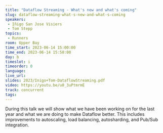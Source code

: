 ```yaml
---
title: "Dataflow Streaming - What's new and what's coming"
slug: dataflow-streaming-what-s-new-and-what-s-coming
speakers:
 - Iñigo San Jose Visiers
 - Tom Stepp
topics:
 - Runners
room: Upper Bay
time_start: 2023-06-14 15:00:00
time_end: 2023-06-14 15:50:00
day: b
timeslot: i
timeorder: 0
language: 
live_url: 
slides: 2023/Inigo+Tom-DataflowStreaming.pdf
video: https://youtu.be/u0_3uPtmrmE
track: concurrent
tags:
---
```


During this talk we will show what we have been working on for the last year and what we are doing to make Dataflow better. This includes improvements to autoscaling, load balancing, autosharding, and Pub/Sub integration.